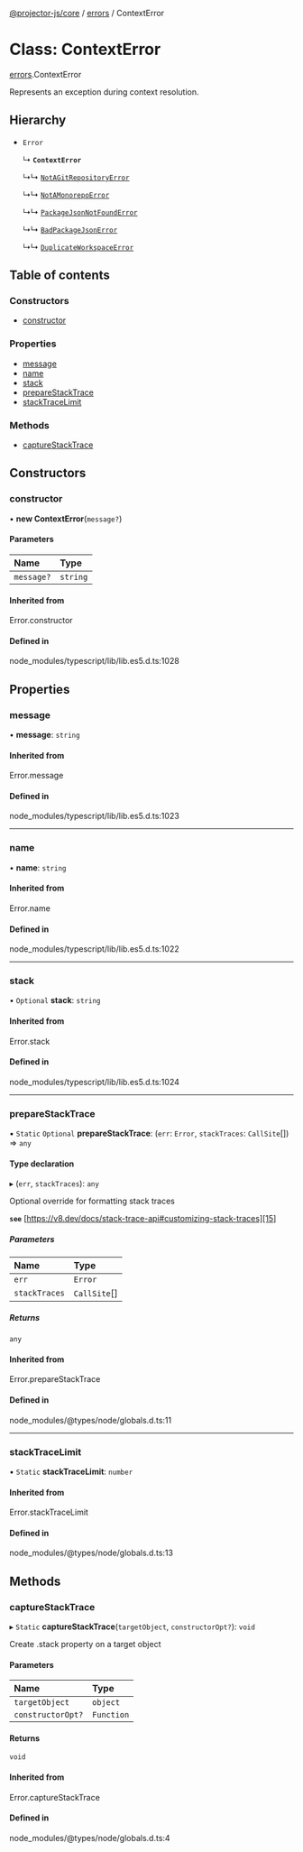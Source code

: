 [@projector-js/core][1] / [errors][2] / ContextError

# Class: ContextError

[errors][2].ContextError

Represents an exception during context resolution.

## Hierarchy

- `Error`

  ↳ **`ContextError`**

  ↳↳ [`NotAGitRepositoryError`][3]

  ↳↳ [`NotAMonorepoError`][4]

  ↳↳ [`PackageJsonNotFoundError`][5]

  ↳↳ [`BadPackageJsonError`][6]

  ↳↳ [`DuplicateWorkspaceError`][7]

## Table of contents

### Constructors

- [constructor][8]

### Properties

- [message][9]
- [name][10]
- [stack][11]
- [prepareStackTrace][12]
- [stackTraceLimit][13]

### Methods

- [captureStackTrace][14]

## Constructors

### constructor

• **new ContextError**(`message?`)

#### Parameters

| Name       | Type     |
| :--------- | :------- |
| `message?` | `string` |

#### Inherited from

Error.constructor

#### Defined in

node_modules/typescript/lib/lib.es5.d.ts:1028

## Properties

### message

• **message**: `string`

#### Inherited from

Error.message

#### Defined in

node_modules/typescript/lib/lib.es5.d.ts:1023

---

### name

• **name**: `string`

#### Inherited from

Error.name

#### Defined in

node_modules/typescript/lib/lib.es5.d.ts:1022

---

### stack

• `Optional` **stack**: `string`

#### Inherited from

Error.stack

#### Defined in

node_modules/typescript/lib/lib.es5.d.ts:1024

---

### prepareStackTrace

▪ `Static` `Optional` **prepareStackTrace**: (`err`: `Error`, `stackTraces`:
`CallSite`\[]) => `any`

#### Type declaration

▸ (`err`, `stackTraces`): `any`

Optional override for formatting stack traces

**`see`** [https://v8.dev/docs/stack-trace-api#customizing-stack-traces][15]

##### Parameters

| Name          | Type          |
| :------------ | :------------ |
| `err`         | `Error`       |
| `stackTraces` | `CallSite`\[] |

##### Returns

`any`

#### Inherited from

Error.prepareStackTrace

#### Defined in

node_modules/@types/node/globals.d.ts:11

---

### stackTraceLimit

▪ `Static` **stackTraceLimit**: `number`

#### Inherited from

Error.stackTraceLimit

#### Defined in

node_modules/@types/node/globals.d.ts:13

## Methods

### captureStackTrace

▸ `Static` **captureStackTrace**(`targetObject`, `constructorOpt?`): `void`

Create .stack property on a target object

#### Parameters

| Name              | Type       |
| :---------------- | :--------- |
| `targetObject`    | `object`   |
| `constructorOpt?` | `Function` |

#### Returns

`void`

#### Inherited from

Error.captureStackTrace

#### Defined in

node_modules/@types/node/globals.d.ts:4

[1]: ../README.md
[2]: ../modules/errors.md
[3]: errors.NotAGitRepositoryError.md
[4]: errors.NotAMonorepoError.md
[5]: errors.PackageJsonNotFoundError.md
[6]: errors.BadPackageJsonError.md
[7]: errors.DuplicateWorkspaceError.md
[8]: errors.ContextError.md#constructor
[9]: errors.ContextError.md#message
[10]: errors.ContextError.md#name
[11]: errors.ContextError.md#stack
[12]: errors.ContextError.md#preparestacktrace
[13]: errors.ContextError.md#stacktracelimit
[14]: errors.ContextError.md#capturestacktrace
[15]: https://v8.dev/docs/stack-trace-api#customizing-stack-traces
